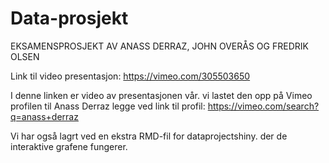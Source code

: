 # Data-prosjekt

EKSAMENSPROSJEKT AV ANASS DERRAZ, JOHN OVERÅS OG FREDRIK OLSEN

Link til video presentasjon: https://vimeo.com/305503650

I denne linken er video av presentasjonen vår. 
vi lastet den opp på Vimeo profilen til Anass Derraz
legge ved link til profil: https://vimeo.com/search?q=anass+derraz

Vi har også lagrt ved en ekstra RMD-fil for dataprojectshiny.
der de interaktive grafene fungerer. 

